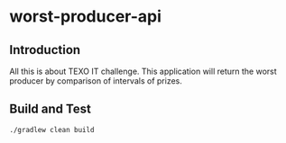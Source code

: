 # worst-producer-api

## Introduction
All this is about TEXO IT challenge.
This application will return the worst producer by comparison of intervals of prizes.

## Build and Test
```
./gradlew clean build
```